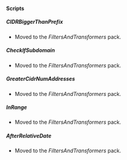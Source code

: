 #### Scripts
##### CIDRBiggerThanPrefix
- Moved to the *FiltersAndTransformers* pack.
##### CheckIfSubdomain
- Moved to the *FiltersAndTransformers* pack.
##### GreaterCidrNumAddresses
- Moved to the *FiltersAndTransformers* pack.
##### InRange
- Moved to the *FiltersAndTransformers* pack.
##### AfterRelativeDate
- Moved to the *FiltersAndTransformers* pack.
